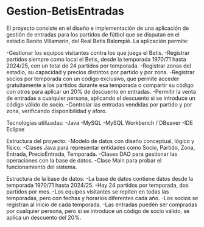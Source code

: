 # Gestion-BetisEntradas
El proyecto consiste en el diseño e implementación de una aplicación de gestión de entradas para los partidos de fútbol que se disputan en el estadio Benito Villamarín, del Real Betis Balompié.
La aplicación permite:

-Gestionar los equipos visitantes contra los que juega el Betis.
-Registrar partidos siempre como local el Betis, desde la temporada 1970/71 hasta 2024/25, con un total de 24 partidos por temporada.
-Registrar zonas del estadio, su capacidad y precios distintos por partido y por zona.
-Registrar socios por temporada con un código exclusivo, que permite acceder gratuitamente a los partidos durante esa temporada o compartir su código con otros para aplicar un 20% de descuento en entradas.
-Permitir la venta de entradas a cualquier persona, aplicando el descuento si se introduce un código válido de socio.
-Controlar las entradas vendidas por partido y por zona, verificando disponibilidad y aforo.

Tecnologías utilizadas:
-Java
-MySQL
-MySQL Workbench / DBeaver
-IDE  Eclipse

Estructura del proyecto:
-Modelo de datos con diseño conceptual, lógico y físico.
-Clases Java para representar entidades como Socio, Partido, Zona, Entrada, PrecioEntrada, Temporada.
-Clases DAO para gestionar las operaciones con la base de datos.
-Clase Main para probar el funcionamiento del sistema.

Estructura de la base de datos:
-La base de datos contiene datos desde la temporada 1970/71 hasta 2024/25.
-Hay 24 partidos por temporada, dos partidos por mes.
-Los equipos visitantes se repiten en todas las temporadas, pero con fechas y horarios diferentes cada año.
-Los socios se registran al inicio de cada temporada.
-Las entradas pueden ser compradas por cualquier persona, pero si se introduce un código de socio válido, se aplica un descuento del 20%.
